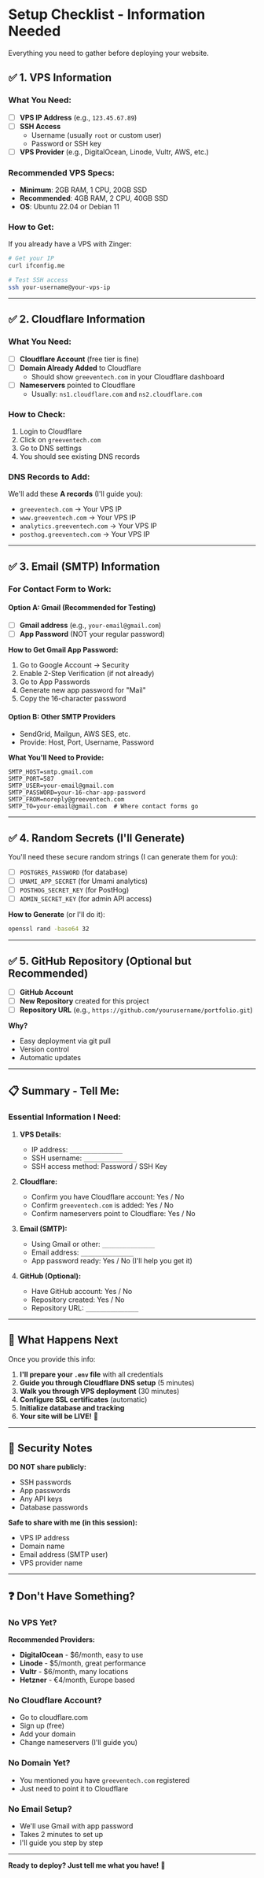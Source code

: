 # Setup Checklist - Information Needed

Everything you need to gather before deploying your website.

## ✅ 1. VPS Information

### What You Need:
- [ ] **VPS IP Address** (e.g., `123.45.67.89`)
- [ ] **SSH Access**
  - Username (usually `root` or custom user)
  - Password or SSH key
- [ ] **VPS Provider** (e.g., DigitalOcean, Linode, Vultr, AWS, etc.)

### Recommended VPS Specs:
- **Minimum**: 2GB RAM, 1 CPU, 20GB SSD
- **Recommended**: 4GB RAM, 2 CPU, 40GB SSD
- **OS**: Ubuntu 22.04 or Debian 11

### How to Get:
If you already have a VPS with Zinger:
```bash
# Get your IP
curl ifconfig.me

# Test SSH access
ssh your-username@your-vps-ip
```

---

## ✅ 2. Cloudflare Information

### What You Need:
- [ ] **Cloudflare Account** (free tier is fine)
- [ ] **Domain Already Added** to Cloudflare
  - Should show `greeventech.com` in your Cloudflare dashboard
- [ ] **Nameservers** pointed to Cloudflare
  - Usually: `ns1.cloudflare.com` and `ns2.cloudflare.com`

### How to Check:
1. Login to Cloudflare
2. Click on `greeventech.com`
3. Go to DNS settings
4. You should see existing DNS records

### DNS Records to Add:
We'll add these **A records** (I'll guide you):
- `greeventech.com` → Your VPS IP
- `www.greeventech.com` → Your VPS IP
- `analytics.greeventech.com` → Your VPS IP
- `posthog.greeventech.com` → Your VPS IP

---

## ✅ 3. Email (SMTP) Information

### For Contact Form to Work:

#### Option A: Gmail (Recommended for Testing)
- [ ] **Gmail address** (e.g., `your-email@gmail.com`)
- [ ] **App Password** (NOT your regular password)

**How to Get Gmail App Password:**
1. Go to Google Account → Security
2. Enable 2-Step Verification (if not already)
3. Go to App Passwords
4. Generate new app password for "Mail"
5. Copy the 16-character password

#### Option B: Other SMTP Providers
- SendGrid, Mailgun, AWS SES, etc.
- Provide: Host, Port, Username, Password

**What You'll Need to Provide:**
```env
SMTP_HOST=smtp.gmail.com
SMTP_PORT=587
SMTP_USER=your-email@gmail.com
SMTP_PASSWORD=your-16-char-app-password
SMTP_FROM=noreply@greeventech.com
SMTP_TO=your-email@gmail.com  # Where contact forms go
```

---

## ✅ 4. Random Secrets (I'll Generate)

You'll need these secure random strings (I can generate them for you):
- [ ] `POSTGRES_PASSWORD` (for database)
- [ ] `UMAMI_APP_SECRET` (for Umami analytics)
- [ ] `POSTHOG_SECRET_KEY` (for PostHog)
- [ ] `ADMIN_SECRET_KEY` (for admin API access)

**How to Generate** (or I'll do it):
```bash
openssl rand -base64 32
```

---

## ✅ 5. GitHub Repository (Optional but Recommended)

- [ ] **GitHub Account**
- [ ] **New Repository** created for this project
- [ ] **Repository URL** (e.g., `https://github.com/yourusername/portfolio.git`)

**Why?**
- Easy deployment via git pull
- Version control
- Automatic updates

---

## 📋 Summary - Tell Me:

### **Essential Information I Need:**

1. **VPS Details:**
   - IP address: `_______________`
   - SSH username: `_______________`
   - SSH access method: Password / SSH Key

2. **Cloudflare:**
   - Confirm you have Cloudflare account: Yes / No
   - Confirm `greeventech.com` is added: Yes / No
   - Confirm nameservers point to Cloudflare: Yes / No

3. **Email (SMTP):**
   - Using Gmail or other: `_______________`
   - Email address: `_______________`
   - App password ready: Yes / No (I'll help you get it)

4. **GitHub (Optional):**
   - Have GitHub account: Yes / No
   - Repository created: Yes / No
   - Repository URL: `_______________`

---

## 🚀 What Happens Next

Once you provide this info:

1. **I'll prepare your `.env` file** with all credentials
2. **Guide you through Cloudflare DNS setup** (5 minutes)
3. **Walk you through VPS deployment** (30 minutes)
4. **Configure SSL certificates** (automatic)
5. **Initialize database and tracking**
6. **Your site will be LIVE!** 🎉

---

## 🔐 Security Notes

**DO NOT share publicly:**
- SSH passwords
- App passwords
- Any API keys
- Database passwords

**Safe to share with me (in this session):**
- VPS IP address
- Domain name
- Email address (SMTP user)
- VPS provider name

---

## ❓ Don't Have Something?

### No VPS Yet?
**Recommended Providers:**
- **DigitalOcean** - $6/month, easy to use
- **Linode** - $5/month, great performance
- **Vultr** - $6/month, many locations
- **Hetzner** - €4/month, Europe based

### No Cloudflare Account?
- Go to cloudflare.com
- Sign up (free)
- Add your domain
- Change nameservers (I'll guide you)

### No Domain Yet?
- You mentioned you have `greeventech.com` registered
- Just need to point it to Cloudflare

### No Email Setup?
- We'll use Gmail with app password
- Takes 2 minutes to set up
- I'll guide you step by step

---

**Ready to deploy? Just tell me what you have!** 🚀
